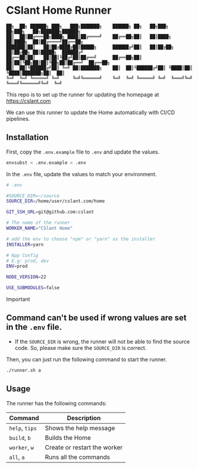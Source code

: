 # CSlant Home Runner

```text
██╗  ██╗ ██████╗ ███╗   ███╗███████╗    ██████╗ ██╗   ██╗███╗   ██╗███╗   ██╗███████╗██████╗ 
██║  ██║██╔═══██╗████╗ ████║██╔════╝    ██╔══██╗██║   ██║████╗  ██║████╗  ██║██╔════╝██╔══██╗
███████║██║   ██║██╔████╔██║█████╗      ██████╔╝██║   ██║██╔██╗ ██║██╔██╗ ██║█████╗  ██████╔╝
██╔══██║██║   ██║██║╚██╔╝██║██╔══╝      ██╔══██╗██║   ██║██║╚██╗██║██║╚██╗██║██╔══╝  ██╔══██╗
██║  ██║╚██████╔╝██║ ╚═╝ ██║███████╗    ██║  ██║╚██████╔╝██║ ╚████║██║ ╚████║███████╗██║  ██║
╚═╝  ╚═╝ ╚═════╝ ╚═╝     ╚═╝╚══════╝    ╚═╝  ╚═╝ ╚═════╝ ╚═╝  ╚═══╝╚═╝  ╚═══╝╚══════╝╚═╝  ╚═╝
```

This repo is to set up the runner for updating the homepage at https://cslant.com

We can use this runner to update the Home automatically with CI/CD pipelines.

## Installation

First, copy the `.env.example` file to `.env` and update the values.

```bash
envsubst < .env.example > .env
```

In the `.env` file, update the values to match your environment.

```bash
# .env

#SOURCE_DIR=~/source
SOURCE_DIR=/home/user/cslant.com/home

GIT_SSH_URL=git@github.com:cslant

# The name of the runner
WORKER_NAME="CSlant Home"

# add the env to choose "npm" or "yarn" as the installer
INSTALLER=yarn

# App Config
# E.g: prod, dev
ENV=prod

NODE_VERSION=22

USE_SUBMODULES=false
```

> [!IMPORTANT]
> ## Command can't be used if wrong values are set in the `.env` file.
> * If the `SOURCE_DIR` is wrong, the runner will not be able to find the source code. So, please make sure the `SOURCE_DIR` is correct.

Then, you can just run the following command to start the runner.

```bash
./runner.sh a
```

## Usage

The runner has the following commands:

| Command        | Description                  |
|----------------|------------------------------|
| `help`, `tips` | Shows the help message       |
| `build`, `b`   | Builds the Home              |
| `worker`, `w`  | Create or restart the worker |
| `all`, `a`     | Runs all the commands        |
